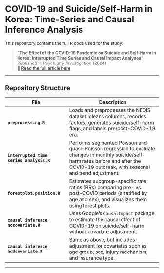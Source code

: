 # COVID-19 and Suicide/Self-Harm in Korea: Time-Series and Causal Inference Analysis

This repository contains the full R code used for the study:

> **"The Effect of the COVID-19 Pandemic on Suicide and Self-Harm in Korea: Interrupted Time Series and Causal Impact Analyses"**  
> Published in *Psychiatry Investigation* (2024)  
> 🔗 [Read the full article here](https://www.psychiatryinvestigation.org/m/journal/view.php?number=1798)

---

## Repository Structure

| File | Description |
|------|-------------|
| **`preprocessing.R`** | Loads and preprocesses the NEDIS dataset: cleans columns, recodes factors, generates suicide/self-harm flags, and labels pre/post-COVID-19 era. |
| **`interrupted time series analysis.R`** | Performs segmented Poisson and quasi-Poisson regression to evaluate changes in monthly suicide/self-harm rates before and after the COVID-19 outbreak, with seasonal and trend adjustment. |
| **`forestplot.position.R`** | Estimates subgroup-specific rate ratios (RRs) comparing pre- vs. post-COVID periods (stratified by age and sex), and visualizes them using forest plots. |
| **`causal inference nocovariate.R`** | Uses Google’s `CausalImpact` package to estimate the causal effect of COVID-19 on suicide/self-harm without covariate adjustment. |
| **`causal inference addcovariate.R`** | Same as above, but includes adjustment for covariates such as age group, sex, injury mechanism, and insurance type. |

---
